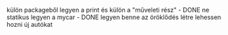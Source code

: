 külön packageből legyen a print és külön a "műveleti rész" - DONE
ne statikus legyen a mycar - DONE
legyen benne az öröklődés
létre lehessen hozni új autókat
